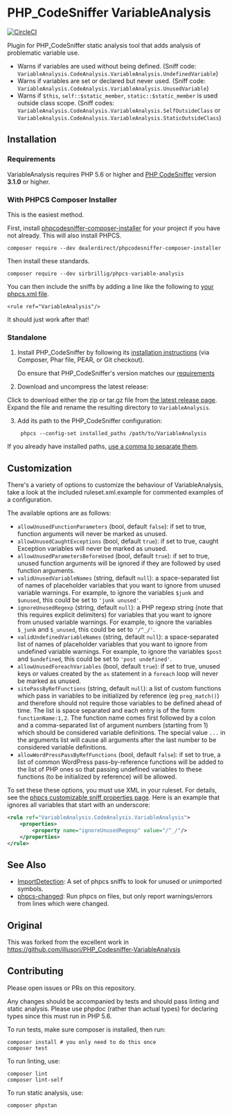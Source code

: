 # PHP_CodeSniffer VariableAnalysis

[![CircleCI](https://circleci.com/gh/sirbrillig/phpcs-variable-analysis.svg?style=svg)](https://circleci.com/gh/sirbrillig/phpcs-variable-analysis)

Plugin for PHP_CodeSniffer static analysis tool that adds analysis of problematic variable use.

- Warns if variables are used without being defined. (Sniff code: `VariableAnalysis.CodeAnalysis.VariableAnalysis.UndefinedVariable`)
- Warns if variables are set or declared but never used. (Sniff code: `VariableAnalysis.CodeAnalysis.VariableAnalysis.UnusedVariable`)
- Warns if `$this`, `self::$static_member`, `static::$static_member` is used outside class scope. (Sniff codes: `VariableAnalysis.CodeAnalysis.VariableAnalysis.SelfOutsideClass` or `VariableAnalysis.CodeAnalysis.VariableAnalysis.StaticOutsideClass`)

## Installation

### Requirements

VariableAnalysis requires PHP 5.6 or higher and [PHP CodeSniffer](https://github.com/squizlabs/PHP_CodeSniffer) version **3.1.0** or higher.

### With PHPCS Composer Installer

This is the easiest method.

First, install [phpcodesniffer-composer-installer](https://github.com/DealerDirect/phpcodesniffer-composer-installer) for your project if you have not already. This will also install PHPCS.

```
composer require --dev dealerdirect/phpcodesniffer-composer-installer
```

Then install these standards.

```
composer require --dev sirbrillig/phpcs-variable-analysis
```

You can then include the sniffs by adding a line like the following to [your phpcs.xml file](https://github.com/squizlabs/PHP_CodeSniffer/wiki/Advanced-Usage#using-a-default-configuration-file).

```
<rule ref="VariableAnalysis"/>
```

It should just work after that!

### Standalone

1. Install PHP_CodeSniffer by following its [installation instructions](https://github.com/squizlabs/PHP_CodeSniffer#installation) (via Composer, Phar file, PEAR, or Git checkout).

   Do ensure that PHP_CodeSniffer's version matches our [requirements](#requirements)

2. Download and uncompress the latest release:

Click to download either the zip or tar.gz file from [the latest release page](https://github.com/sirbrillig/phpcs-variable-analysis/releases/latest). Expand the file and rename the resulting directory to `VariableAnalysis`.

3. Add its path to the PHP_CodeSniffer configuration:

        phpcs --config-set installed_paths /path/to/VariableAnalysis

If you already have installed paths, [use a comma to separate them](https://github.com/squizlabs/PHP_CodeSniffer/wiki/Configuration-Options#setting-the-installed-standard-paths).

## Customization

There's a variety of options to customize the behaviour of VariableAnalysis, take a look at the included ruleset.xml.example for commented examples of a configuration.

The available options are as follows:

- `allowUnusedFunctionParameters` (bool, default `false`): if set to true, function arguments will never be marked as unused.
- `allowUnusedCaughtExceptions` (bool, default `true`): if set to true, caught Exception variables will never be marked as unused.
- `allowUnusedParametersBeforeUsed` (bool, default `true`): if set to true, unused function arguments will be ignored if they are followed by used function arguments.
- `validUnusedVariableNames` (string, default `null`): a space-separated list of names of placeholder variables that you want to ignore from unused variable warnings. For example, to ignore the variables `$junk` and `$unused`, this could be set to `'junk unused'`.
- `ignoreUnusedRegexp` (string, default `null`): a PHP regexp string (note that this requires explicit delimiters) for variables that you want to ignore from unused variable warnings. For example, to ignore the variables `$_junk` and `$_unused`, this could be set to `'/^_/'`.
- `validUndefinedVariableNames` (string, default `null`): a space-separated list of names of placeholder variables that you want to ignore from undefined variable warnings. For example, to ignore the variables `$post` and `$undefined`, this could be set to `'post undefined'`.
- `allowUnusedForeachVariables` (bool, default `true`): if set to true, unused keys or values created by the `as` statement in a `foreach` loop will never be marked as unused.
- `sitePassByRefFunctions` (string, default `null`): a list of custom functions which pass in variables to be initialized by reference (eg `preg_match()`) and therefore should not require those variables to be defined ahead of time. The list is space separated and each entry is of the form `functionName:1,2`. The function name comes first followed by a colon and a comma-separated list of argument numbers (starting from 1) which should be considered variable definitions. The special value `...` in the arguments list will cause all arguments after the last number to be considered variable definitions.
- `allowWordPressPassByRefFunctions` (bool, default `false`): if set to true, a list of common WordPress pass-by-reference functions will be added to the list of PHP ones so that passing undefined variables to these functions (to be initialized by reference) will be allowed.

To set these these options, you must use XML in your ruleset. For details, see the [phpcs customizable sniff properties page](https://github.com/squizlabs/PHP_CodeSniffer/wiki/Customisable-Sniff-Properties). Here is an example that ignores all variables that start with an underscore:

```xml
<rule ref="VariableAnalysis.CodeAnalysis.VariableAnalysis">
    <properties>
        <property name="ignoreUnusedRegexp" value="/^_/"/>
    </properties>
</rule>
```

## See Also

- [ImportDetection](https://github.com/sirbrillig/phpcs-import-detection): A set of phpcs sniffs to look for unused or unimported symbols.
- [phpcs-changed](https://github.com/sirbrillig/phpcs-changed): Run phpcs on files, but only report warnings/errors from lines which were changed.


## Original

This was forked from the excellent work in https://github.com/illusori/PHP_Codesniffer-VariableAnalysis

## Contributing

Please open issues or PRs on this repository.

Any changes should be accompanied by tests and should pass linting and static analysis. Please use phpdoc (rather than actual types) for declaring types since this must run in PHP 5.6.

To run tests, make sure composer is installed, then run:

```
composer install # you only need to do this once
composer test
```

To run linting, use:

```
composer lint
composer lint-self
```

To run static analysis, use:

```
composer phpstan
```
